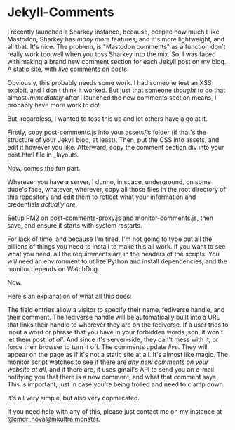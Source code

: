 # Jekyll-Comments
I recently launched a Sharkey instance, because, despite how much I like Mastodon, Sharkey has *many more* features, and it's more lightweight, and all that. It's nice. The problem, is "Mastodon comments" as a function don't really work too well when you toss Sharkey into the mix. So, I was faced with making a brand new comment section for each Jekyll post on my blog. A static site, with *live* comments on posts.

Obviously, this probably needs some work. I had someone test an XSS exploit, and I don't think it worked. But just that someone *thought* to do that almost *immediately* after I launched the new comments section means, I probably have more work to do!

But, regardless, I wanted to toss this up and let others have a go at it.

Firstly, copy post-comments.js into your assets/js folder (if that's the structure of your Jekyll blog, at least). Then, put the CSS into assets, and edit it however you like. Afterward, copy the comment section div into your post.html file in _layouts.

Now, comes the fun part.

Wherever you have a server, I dunno, in space, underground, on some dude's face, whatever, wherever, copy all those files in the root directory of this repository and edit them to reflect what your information and credentials *actually are*.

Setup PM2 on post-comments-proxy.js and monitor-comments.js, then save, and ensure it starts with system restarts.

For lack of time, and because I'm tired, I'm not going to type out all the billions of things you need to install to make this all work. If you want to see what you need, all the requirements are in the headers of the scripts. You *will* need an environment to utilize Python and install dependencies, and the monitor depends on WatchDog.

Now.

Here's an explanation of what all this does:

The field entries allow a visitor to specify their name, fediverse handle, and their comment. The fediverse handle will be automatically built into a URL that links their handle to wherever they are on the fediverse. If a user tries to input a word or phrase that you have in your forbidden words json, it won't let them post, *at all*. And since it's server-side, they can't mess with it, or force their browser to turn it off. The comments update *live*. They will appear on the page as if it's not a static site at all. It's almost like magic. The monitor script watches to see if there are *any new comments on your website at all*, and if there are, it uses gmail's API to send you an e-mail notifying you that there is a new comment, and what that comment says. This is important, just in case you're being trolled and need to clamp down.

It's all very simple, but also very copmlicated. 

If you need help with any of this, please just contact me on my instance at <a href="https://sharkey.mkultra.monster/@cmdr_nova">@cmdr_nova@mkultra.monster</a>.
